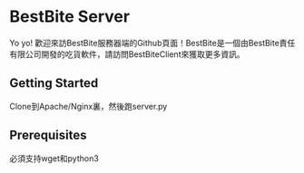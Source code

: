 # BestBite Server

Yo yo! 歡迎來訪BestBite服務器端的Github頁面！BestBite是一個由BestBite責任有限公司開發的吃貨軟件，請訪問BestBiteClient來獲取更多資訊。

## Getting Started

Clone到Apache/Nginx裏，然後跑server.py

## Prerequisites

必須支持wget和python3
